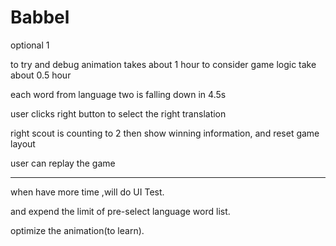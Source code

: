 # Babbel

optional 1

to try and debug animation takes about 1 hour
to consider game logic take about 0.5 hour

each word from language two is falling down in 4.5s

user clicks right button to select the right translation

right scout is counting to 2 then show winning information, and reset game layout 

user can replay the game

-------------------------------------------
when have more time ,will do UI Test.

and expend the limit of pre-select language word list.

optimize the animation(to learn).

